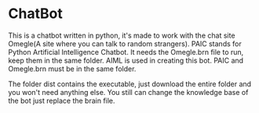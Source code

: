 ChatBot
=======
This is a chatbot written in python, it's made to work with the chat site Omegle(A site where you can talk to random strangers).
PAIC stands for Python Artificial Intelligence Chatbot.
It needs the Omegle.brn file to run, keep them in the same folder.
AIML is used in creating this bot. PAIC and Omegle.brn must be in the same folder.


The folder dist contains the executable, just download the entire folder and you won't need anything else. You still can change the knowledge base of the bot just replace the brain file.
